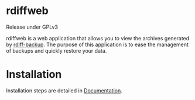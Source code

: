 rdiffweb
========
Release under GPLv3

rdiffweb is a web application that allows you to view the archives generated
by [rdiff-backup](http://www.nongnu.org/rdiff-backup/). The purpose of this
application is to ease the management of backups and quickly restore your data.

# Installation

Installation steps are detailed in [Documentation](http://www.patrikdufresne.com/en/rdiffweb/doc/#installation).
